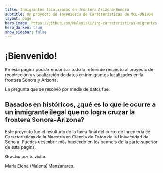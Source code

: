```yaml
---
title: Inmigrantes localizados en frontera Arizona-Sonora
subtitle: Un proyecto de Ingeniería de Características de MCD-UNISON
layout: page
hero_image: https://github.com/Maleniski/ing-caracteristicas-migrantes-sonora-arizona/raw/main/docs/imagenes/Crossing%20South.png
hero_darken: true
show_sidebar: false
---
```


# ¡Bienvenido!

En esta página podrás encontrar todo lo referente respecto al proyecto de recolección y visualización de datos de inmigrantes localizados en la frontera Sonora y Arizona.

La pregunta que se resolvió por medio de datos fue: 

## Basados en históricos, ¿qué es lo que le ocurre a un inmigrante ilegal que no logra cruzar la frontera Sonora-Arizona?

Este proyecto fue el resultado de la tarea final del curso de Ingeniería de Características de la Maestría en Ciencia de Datos de la Universidad de Sonora. Puedes descubrir más haciendo en los banners de la parte superior de esta página.

Gracias por tu visita.

María Elena (Malena) Manzanares.



